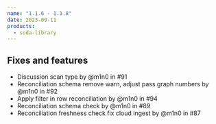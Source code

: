 ```yaml
---
name: "1.1.6 - 1.1.8"
date: 2023-09-11
products:
  - soda-library
---
```


## Fixes and features

* Discussion scan type by @m1n0 in #91
* Reconciliation schema remove warn, adjust pass graph numbers by @m1n0 in #92
* Apply filter in row reconciliation by @m1n0 in #94
* Reconciliation schema check by @m1n0 in #89
* Reconciliation freshness check fix cloud ingest by @m1n0 in #87